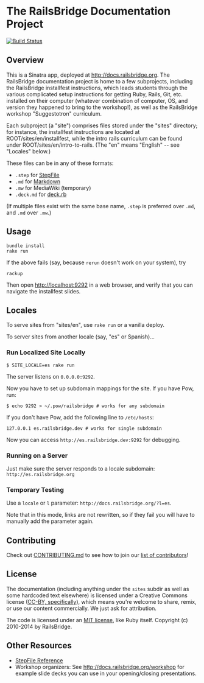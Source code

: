 # The RailsBridge Documentation Project

[![Build Status](https://travis-ci.org/railsbridge/docs.png)](https://travis-ci.org/railsbridge/docs)

## Overview

This is a Sinatra app, deployed at <http://docs.railsbridge.org>. The RailsBridge documentation project is home to a few subprojects, including the RailsBridge installfest instructions, which leads students through the various complicated setup instructions for getting Ruby, Rails, Git, etc. installed on their computer (whatever combination of computer, OS, and version they happened to bring to the workshop!), as well as the RailsBridge workshop "Suggestotron" curriculum.

Each subproject (a "site") comprises files stored under the "sites" directory; for instance, the installfest instructions are located at ROOT/sites/en/installfest, while the intro rails curriculum can be found under ROOT/sites/en/intro-to-rails. (The "en" means "English" -- see "Locales" below.)

These files can be in any of these formats:

* `.step` for [StepFile](step_file_reference.md)
* `.md` for [Markdown](http://daringfireball.net/projects/markdown/syntax)
* `.mw` for MediaWiki (temporary)
* `.deck.md` for [deck.rb](https://github.com/alexch/deck.rb)

(If multiple files exist with the same base name, `.step` is preferred over `.md`, and `.md` over `.mw`.)

## Usage

    bundle install
    rake run

If the above fails (say, because `rerun` doesn't work on your system), try

    rackup

Then open <http://localhost:9292> in a web browser, and verify that you can navigate the installfest slides.

## Locales

To serve sites from "sites/en", use `rake run` or a vanilla deploy.

To server sites from another locale (say, "es" or Spanish)...

### Run Localized Site Locally

    $ SITE_LOCALE=es rake run

The server listens on `0.0.0.0:9292`.

Now you have to set up subdomain mappings for the site. If you have Pow, run:

    $ echo 9292 > ~/.pow/railsbridge # works for any subdomain

If you don't have Pow, add the following line to `/etc/hosts`:

    127.0.0.1 es.railsbridge.dev # works for single subdomain

Now you can access `http://es.railsbridge.dev:9292` for debugging.

### Running on a Server

Just make sure the server responds to a locale subdomain: `http://es.railsbridge.org`

### Temporary Testing

Use a `locale` or `l` parameter: `http://docs.railsbridge.org/?l=es`.

Note that in this mode, links are not rewritten, so if they fail you will have to manually add the parameter again.

## Contributing

Check out [CONTRIBUTING.md](CONTRIBUTING.md) to see how to join our [list of contributors](https://github.com/railsbridge/docs/contributors)!

## License

The documentation (including anything under the `sites` subdir as well as some hardcoded text elsewhere) is licensed under a Creative Commons license ([CC-BY,  specifically](http://creativecommons.org/licenses/by/3.0/)), which means you're welcome to share, remix, or use our content commercially. We just ask for attribution.

The code is licensed under an [MIT license](http://opensource.org/licenses/MIT), like Ruby itself. Copyright (c) 2010-2014 by RailsBridge.

## Other Resources

- [StepFile Reference](step_file_reference.md)
- Workshop organizers: See http://docs.railsbridge.org/workshop for example slide decks you can use in your opening/closing presentations.
